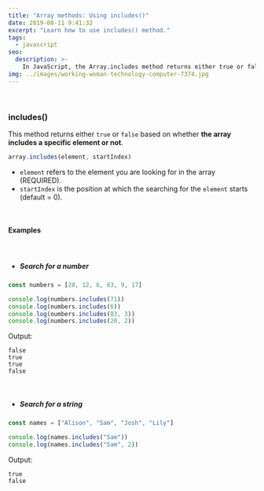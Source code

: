 ```yaml
---
title: "Array methods: Using includes()"
date: 2019-08-11 9:41:32
excerpt: "Learn how to use includes() method."
tags:
  - javascript
seo:
  description: >-
    In JavaScript, the Array.includes method returns either true or false based on whether the array includes a specific element or not.
img: ../images/working-woman-technology-computer-7374.jpg
---
```


<br>

### **includes()**

This method returns either `true` or `false` based on whether **the array includes a specific element or not**.

```javascript
array.includes(element, startIndex)
```

- `element` refers to the element you are looking for in the array (REQUIRED).
- `startIndex` is the position at which the searching for the `element` starts (default = 0).

<br>

#### **Examples**

<br>

- ##### Search for a number

```javascript
const numbers = [20, 12, 6, 83, 9, 17]

console.log(numbers.includes(71))
console.log(numbers.includes(6))
console.log(numbers.includes(83, 3))
console.log(numbers.includes(20, 2))
```

Output:

```
false
true
true
false
```

<br>

- ##### Search for a string

```javascript
const names = ["Alison", "Sam", "Josh", "Lily"]

console.log(names.includes("Sam"))
console.log(names.includes("Sam", 2))
```

Output:

```
true
false
```
